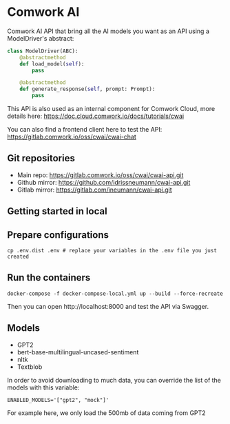 # Comwork AI

Comwork AI API that bring all the AI models you want as an API using a ModelDriver's abstract:

```python
class ModelDriver(ABC):
    @abstractmethod
    def load_model(self):
        pass

    @abstractmethod
    def generate_response(self, prompt: Prompt):
        pass
```

This API is also used as an internal component for Comwork Cloud, more details here: https://doc.cloud.comwork.io/docs/tutorials/cwai

You can also find a frontend client here to test the API: https://gitlab.comwork.io/oss/cwai/cwai-chat

## Git repositories

* Main repo: https://gitlab.comwork.io/oss/cwai/cwai-api.git
* Github mirror: https://github.com/idrissneumann/cwai-api.git
* Gitlab mirror: https://gitlab.com/ineumann/cwai-api.git

## Getting started in local

## Prepare configurations

```shell
cp .env.dist .env # replace your variables in the .env file you just created
```

## Run the containers

```shell
docker-compose -f docker-compose-local.yml up --build --force-recreate
```

Then you can open http://localhost:8000 and test the API via Swagger.

## Models

* GPT2
* bert-base-multilingual-uncased-sentiment
* nltk
* Textblob

In order to avoid downloading to much data, you can override the list of the models with this variable:

```
ENABLED_MODELS='["gpt2", "mock"]'
```

For example here, we only load the 500mb of data coming from GPT2
